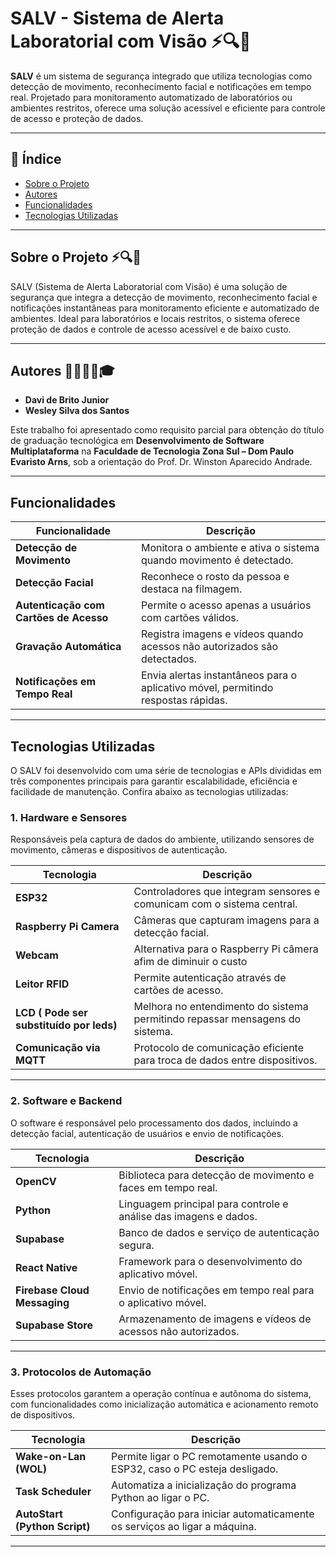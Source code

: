 # SALV - Sistema de Alerta Laboratorial com Visão ⚡🔍📡

**SALV** é um sistema de segurança integrado que utiliza tecnologias como detecção de movimento, reconhecimento facial e notificações em tempo real. Projetado para monitoramento automatizado de laboratórios ou ambientes restritos, oferece uma solução acessível e eficiente para controle de acesso e proteção de dados.

---

## 🚀 Índice

- [Sobre o Projeto](#sobre-o-projeto-)
- [Autores](#autores-)
- [Funcionalidades](#funcionalidades)
- [Tecnologias Utilizadas](#tecnologias-utilizadas)

  
---

## Sobre o Projeto ⚡🔍📡

SALV (Sistema de Alerta Laboratorial com Visão) é uma solução de segurança que integra a detecção de movimento, reconhecimento facial e notificações instantâneas para monitoramento eficiente e automatizado de ambientes. Ideal para laboratórios e locais restritos, o sistema oferece proteção de dados e controle de acesso acessível e de baixo custo.

---

## Autores 👨‍💻👨‍💻🎓

- **Davi de Brito Junior**
- **Wesley Silva dos Santos**

Este trabalho foi apresentado como requisito parcial para obtenção do título de graduação tecnológica em **Desenvolvimento de Software Multiplataforma** na **Faculdade de Tecnologia Zona Sul – Dom Paulo Evaristo Arns**, sob a orientação do Prof. Dr. Winston Aparecido Andrade.

---

## Funcionalidades

| **Funcionalidade**                | **Descrição**                                                                                  |
|------------------------------------|-----------------------------------------------------------------------------------------------|
| **Detecção de Movimento**          | Monitora o ambiente e ativa o sistema quando movimento é detectado.                           |
| **Detecção Facial**                | Reconhece o rosto da pessoa e destaca na filmagem.                                            |
| **Autenticação com Cartões de Acesso** | Permite o acesso apenas a usuários com cartões válidos.                                   |
| **Gravação Automática**            | Registra imagens e vídeos quando acessos não autorizados são detectados.                      |
| **Notificações em Tempo Real**    | Envia alertas instantâneos para o aplicativo móvel, permitindo respostas rápidas.              |


---

## Tecnologias Utilizadas

O SALV foi desenvolvido com uma série de tecnologias e APIs divididas em três componentes principais para garantir escalabilidade, eficiência e facilidade de manutenção. Confira abaixo as tecnologias utilizadas:

### 1. **Hardware e Sensores**

Responsáveis pela captura de dados do ambiente, utilizando sensores de movimento, câmeras e dispositivos de autenticação.

| **Tecnologia**              | **Descrição**                                                               |
|-----------------------------|----------------------------------------------------------------------------|
| **ESP32**                   | Controladores que integram sensores e comunicam com o sistema central.      |
| **Raspberry Pi Camera**     | Câmeras que capturam imagens para a detecção facial.                        |
| **Webcam**                  | Alternativa para o Raspberry Pi câmera afim de diminuir o custo             |
| **Leitor RFID**             | Permite autenticação através de cartões de acesso.                          |
| **LCD ( Pode ser substituído por leds)**                     | Melhora no entendimento do sistema permitindo repassar mensagens do sistema.|
| **Comunicação via MQTT**    | Protocolo de comunicação eficiente para troca de dados entre dispositivos.  |

---

### 2. **Software e Backend**

O software é responsável pelo processamento dos dados, incluindo a detecção facial, autenticação de usuários e envio de notificações.

| **Tecnologia**              | **Descrição**                                                               |
|-----------------------------|----------------------------------------------------------------------------|
| **OpenCV**                  | Biblioteca para detecção de movimento e faces em tempo real.                |
| **Python**                  | Linguagem principal para controle e análise das imagens e dados.           |
| **Supabase**                | Banco de dados e serviço de autenticação segura.                            |
| **React Native**            | Framework para o desenvolvimento do aplicativo móvel.                       |
| **Firebase Cloud Messaging**| Envio de notificações em tempo real para o aplicativo móvel.               |
| **Supabase Store**          | Armazenamento de imagens e vídeos de acessos não autorizados.               |

---

### 3. **Protocolos de Automação**

Esses protocolos garantem a operação contínua e autônoma do sistema, com funcionalidades como inicialização automática e acionamento remoto de dispositivos.

| **Tecnologia**           | **Descrição**                                                               |
|--------------------------|----------------------------------------------------------------------------|
| **Wake-on-Lan (WOL)**     | Permite ligar o PC remotamente usando o ESP32, caso o PC esteja desligado. |
| **Task Scheduler**        | Automatiza a inicialização do programa Python ao ligar o PC.                |
| **AutoStart (Python Script)** | Configuração para iniciar automaticamente os serviços ao ligar a máquina. |

---

